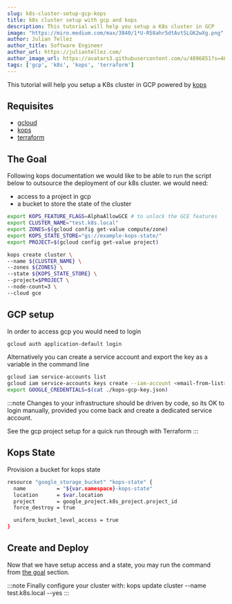 ```yaml
---
slug: k8s-cluster-setup-gcp-kops
title: k8s cluster setup with gcp and kops
description: This tutorial will help you setup a K8s cluster in GCP
image: "https://miro.medium.com/max/3840/1*U-R58ahr5dtAvtSLGK2wXg.png"
author: Julian Tellez
author_title: Software Engineer
author_url: https://juliantellez.com/
author_image_url: https://avatars3.githubusercontent.com/u/4896851?s=460&u=dbdb682f65762bc117c0b6b330a6942798d80205&v=4
tags: ['gcp', 'k8s', 'kops', 'terraform']
---
```


This tutorial will help you setup a K8s cluster in GCP powered by [kops](https://kops.sigs.k8s.io/getting_started/gce/)


## Requisites

- [gcloud](https://cloud.google.com/sdk/gcloud)
- [kops](https://github.com/kubernetes/kops)
- [terraform](https://www.terraform.io/)

## The Goal

Following kops documentation we would like to be able to run the 
script below to outsource the deployment of our k8s cluster.
we would need:

- access to a project in gcp
- a bucket to store the state of the cluster

```bash
export KOPS_FEATURE_FLAGS=AlphaAllowGCE # to unlock the GCE features
export CLUSTER_NAME="test.k8s.local"
export ZONES=$(gcloud config get-value compute/zone)
export KOPS_STATE_STORE="gs://example-kops-state/"
export PROJECT=$(gcloud config get-value project)

kops create cluster \
--name ${CLUSTER_NAME} \
--zones ${ZONES} \
--state ${KOPS_STATE_STORE} \
--project=$PROJECT \
--node-count=3 \
--cloud gce
```

## GCP setup

In order to access gcp you would need to login

```bash
gcloud auth application-default login
```

Alternatively you can create a service account and export the key
as a variable in the command line

```bash
gcloud iam service-accounts list
gcloud iam service-accounts keys create --iam-account <email-from-list> kops-gcp-key.json
export GOOGLE_CREDENTIALS=$(cat ./kops-gcp-key.json)
```

:::note
Changes to your infrastructure should be driven by code, so its OK to login manually, provided you come back and create a dedicated service account.

See the gcp project setup for a quick run through with Terraform
:::


## Kops State

Provision a bucket for kops state

```bash
resource "google_storage_bucket" "kops-state" {
  name          = "${var.namespace}-kops-state"
  location      = $var.location
  project       = google_project.k8s_project.project_id
  force_destroy = true

  uniform_bucket_level_access = true
}
```

## Create and Deploy

Now that we have setup access and a state, you may run the command from [the goal](#the-goal) section.

:::note
Finally configure your cluster with: kops update cluster --name test.k8s.local --yes
:::
